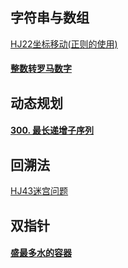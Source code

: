 ## 字符串与数组

[HJ22坐标移动(正则的使用)](https://www.nowcoder.com/practice/119bcca3befb405fbe58abe9c532eb29?tpId=37&rp=1&ru=%2Fexam%2Foj%2Fta&qru=%2Fexam%2Foj%2Fta&sourceUrl=%2Fexam%2Foj%2Fta%3Fdifficulty%3D3%26page%3D1%26pageSize%3D50%26search%3D%26tpId%3D37%26type%3D37&difficulty=3&judgeStatus=1&tags=&title=&gioEnter=menu)

#### [整数转罗马数字](https://leetcode.cn/problems/integer-to-roman/)

## 动态规划

#### [300. 最长递增子序列](https://leetcode.cn/problems/longest-increasing-subsequence/)

## 回溯法

[HJ43迷宫问题](https://www.nowcoder.com/practice/cf24906056f4488c9ddb132f317e03bc?tpId=37&tqId=21266&rp=1&ru=/exam/oj/ta&qru=/exam/oj/ta&sourceUrl=%2Fexam%2Foj%2Fta%3Fdifficulty%3D3%26page%3D1%26pageSize%3D50%26search%3D%26tpId%3D37%26type%3D37&difficulty=3&judgeStatus=undefined&tags=&title=)

## 双指针

#### [盛最多水的容器](https://leetcode.cn/problems/container-with-most-water/)
